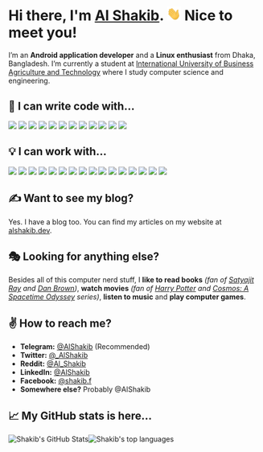 # Hi there, I'm [Al Shakib](https://alshakib.dev). <img src="https://raw.githubusercontent.com/AlShakib/AlShakib/master/assets/wave.gif" width="28px"> Nice to meet you!

I’m an **Android application developer** and a **Linux enthusiast** from Dhaka, Bangladesh. I’m currently a student at [International University of Business Agriculture and Technology](https://iubat.edu) where I study computer science and engineering.

## :muscle: I can write code with...

<div align="left">
  <img src="https://img.shields.io/badge/java-%23DB4437.svg?&style=for-the-badge&logo=java&logoColor=white">
  <img src="https://img.shields.io/badge/shell_script%20-%23E91E63.svg?&style=for-the-badge&logo=gnu-bash&logoColor=white">
  <img src="https://img.shields.io/badge/javascript%20-%239C27B0.svg?&style=for-the-badge&logo=javascript&logoColor=white">
  <img src="https://img.shields.io/badge/jquery%20-%23673AB7.svg?&style=for-the-badge&logo=jquery&logoColor=white">
  <img src="https://img.shields.io/badge/html5%20-%233F51B5.svg?&style=for-the-badge&logo=html5&logoColor=white">
  <img src="https://img.shields.io/badge/css3%20-%234285F4.svg?&style=for-the-badge&logo=css3&logoColor=white">
  <img src="https://img.shields.io/badge/php-%23039BE5.svg?&style=for-the-badge&logo=php&logoColor=white">
  <img src="https://img.shields.io/badge/python%20-%230097A7.svg?&style=for-the-badge&logo=python&logoColor=white">
  <img src="https://img.shields.io/badge/c%20-%23009688.svg?&style=for-the-badge&logo=c&logoColor=white">
  <img src="https://img.shields.io/badge/c++%20-%230F9D58.svg?&style=for-the-badge&logo=c%2B%2B&ogoColor=white">
  <img src="https://img.shields.io/badge/c%23%20-%23689F38.svg?&style=for-the-badge&logo=c-sharp&logoColor=white">
  <img src="https://img.shields.io/badge/markdown-%23EF6C00.svg?&style=for-the-badge&logo=markdown&logoColor=white">
</div>

## :bulb: I can work with...

<div align="left">
  <img src="https://img.shields.io/badge/linux-%23FF5722.svg?&style=for-the-badge&logo=linux&logoColor=white">
  <img src="https://img.shields.io/badge/git%20-%23DB4437.svg?&style=for-the-badge&logo=git&logoColor=white">
  <img src="https://img.shields.io/badge/github%20-%23E91E63.svg?&style=for-the-badge&logo=github&logoColor=white">
  <img src="https://img.shields.io/badge/gitlab%20-%239C27B0.svg?&style=for-the-badge&logo=gitlab&logoColor=white">
  <img src="https://img.shields.io/badge/android sdk-%23673AB7.svg?&style=for-the-badge&logo=android&logoColor=white">
  <img src="https://img.shields.io/badge/firebase-%233F51B5.svg?&style=for-the-badge&logo=firebase&logoColor=white">
  <img src="https://img.shields.io/badge/material%20ui%20-%234285F4.svg?&style=for-the-badge&logo=material-ui&logoColor=white">
  <img src ="https://img.shields.io/badge/sqlite-%23039BE5.svg?&style=for-the-badge&logo=sqlite&logoColor=white">
  <img src="https://img.shields.io/badge/mysql-%230097A7.svg?&style=for-the-badge&logo=mysql&logoColor=white">
  <img src ="https://img.shields.io/badge/MongoDB-%23009688.svg?&style=for-the-badge&logo=mongodb&logoColor=white">
  <img src="https://img.shields.io/badge/docker%20-%230F9D58.svg?&style=for-the-badge&logo=docker&logoColor=white">
  <img src="https://img.shields.io/badge/Google%20Cloud%20-%23689F38.svg?&style=for-the-badge&logo=google-cloud&logoColor=white">
  <img src="https://img.shields.io/badge/heroku%20-%23EF6C00.svg?&style=for-the-badge&logo=heroku&logoColor=white">
  <img src="https://img.shields.io/badge/hugo-%23FF5722.svg?&style=for-the-badge&logo=hugo&logoColor=white">
  <img src="https://img.shields.io/badge/apache%20-%23757575.svg?&style=for-the-badge&logo=apache&logoColor=white">
  <img src="https://img.shields.io/badge/bootstrap%20-%23563D7C.svg?&style=for-the-badge&logo=bootstrap&logoColor=white">
</div>

## :writing_hand: Want to see my blog?

Yes. I have a blog too. You can find my articles on my website at [alshakib.dev](https://alshakib.dev).

## :performing_arts: Looking for anything else?

Besides all of this computer nerd stuff, I **like to read books** *(fan of [Satyajit Ray](https://en.wikipedia.org/wiki/Satyajit_Ray) and [Dan Brown](https://en.wikipedia.org/wiki/Dan_Brown))*, **watch movies** *(fan of [Harry Potter](https://en.wikipedia.org/wiki/Harry_Potter) and [Cosmos: A Spacetime Odyssey](https://en.wikipedia.org/wiki/Cosmos:_A_Spacetime_Odyssey) series)*, **listen to music** and **play computer games**.

## :v: How to reach me?

- **Telegram:** [@AlShakib](https://t.me/AlShakib) (Recommended)
- **Twitter:** [@_AlShakib](https://twitter.com/_alshakib)
- **Reddit:** [@Al_Shakib](https://www.reddit.com/u/al_shakib)
- **LinkedIn:** [@AlShakib](https://www.linkedin.com/in/alshakib)
- **Facebook:** [@shakib.f](https://www.facebook.com/shakib.f)
- **Somewhere else?** Probably @AlShakib

## :chart_with_upwards_trend: My GitHub stats is here...

<div align="center">
  <a href="https://github.com/AlShakib">
    <img align="left" src="https://github-readme-stats.vercel.app/api?username=AlShakib&count_private=true&include_all_commits=true&show_icons=true&line_height=27" alt="Shakib's GitHub Stats" />
  </a>
  <a href="https://github.com/AlShakib">
    <img align="left" src="https://github-readme-stats.vercel.app/api/top-langs/?username=AlShakib&hide=javascript,css,html,php" alt="Shakib's top languages" />
  </a>
</div>
